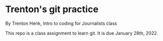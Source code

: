# Trenton's git practice

By Trenton Henk, Intro to coding for Journalists class

This repo is a class assignment to learn git. It is due January 28th, 2022.
